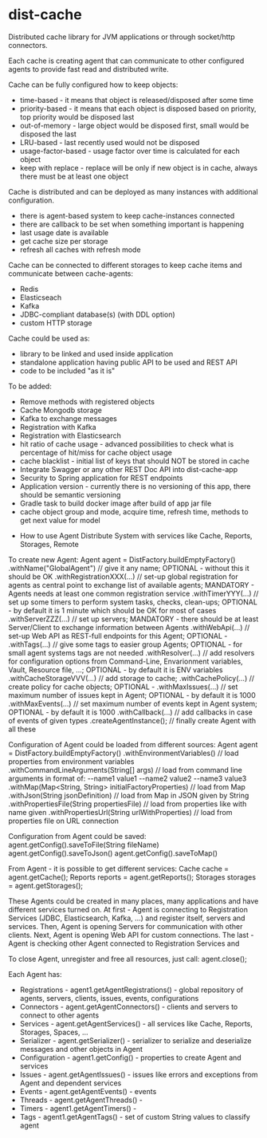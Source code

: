 # dist-cache
Distributed cache library for JVM applications or through socket/http connectors.

Each cache is creating agent that can communicate to other configured agents to provide fast read and distributed write.

Cache can be fully configured how to keep objects: 
- time-based - it means that object is released/disposed after some time
- priority-based - it means that each object is disposed based on priority, top priority would be disposed last
- out-of-memory - large object would be disposed first, small would be disposed the last
- LRU-based - last recently used would not be disposed
- usage-factor-based - usage factor over time is calculated for each object
- keep with replace - replace will be only if new object is in cache, always there must be at least one object

Cache is distributed and can be deployed as many instances with additional configuration.
- there is agent-based system to keep cache-instances connected
- there are callback to be set when something important is happening
- last usage date is available
- get cache size per storage
- refresh all caches with refresh mode

Cache can be connected to different storages to keep cache items and communicate between cache-agents:
- Redis
- Elasticseach
- Kafka
- JDBC-compliant database(s) (with DDL option)
- custom HTTP storage

Cache could be used as:
- library to be linked and used inside application
- standalone application having public API to be used and REST API
- code to be included "as it is"

To be added:
- Remove methods with registered objects
- Cache Mongodb storage
- Kafka to exchange messages 
- Registration with Kafka
- Registration with Elasticsearch
- hit ratio of cache usage - advanced possibilities to check what is percentage of hit/miss for cache object usage
- cache blacklist - initial list of keys that should NOT be stored in cache
- Integrate Swagger or any other REST Doc API into dist-cache-app
- Security to Spring application for REST endpoints
- Application version - currently there is no versioning of this app, there should be semantic versioning
- Gradle task to build docker image after build of app jar file
- cache object group and mode, acquire time, refresh time, methods to get next value for model


* How to use Agent Distribute System with services like Cache, Reports, Storages, Remote

To create new Agent:
Agent agent = DistFactory.buildEmptyFactory()
    .withName("GlobalAgent") // give it any name; OPTIONAL - without this it should be OK
    .withRegistrationXXX(...) // set-up global registration for agents as central point to exchange list of available agents; MANDATORY - Agents needs at least one common registration service
    .withTimerYYY(...) // set up some timers to perform system tasks, checks, clean-ups; OPTIONAL - by default it is 1 minute which should be OK for most of cases
    .withServerZZZ(...) // set up servers; MANDATORY - there should be at least Server/Client to exchange information between Agents
    .withWebApi(...) // set-up Web API as REST-full endpoints for this Agent; OPTIONAL - 
    .withTags(...) // give some tags to easier group Agents; OPTIONAL - for small agent systems tags are not needed
    .withResolver(...) // add resolvers for configuration options from Command-Line, Envarionment variables, Vault, Resource file, ...; OPTIONAL - by default it is ENV variables 
    .withCacheStorageVVV(...) // add storage to cache; 
    .withCachePolicy(...) // create policy for cache objects; OPTIONAL - 
    .withMaxIssues(...) // set maximum number of issues kept in Agent; OPTIONAL - by default it is 1000
    .withMaxEvents(...) // set maximum number of events kept in Agent system; OPTIONAL - by default it is 1000
    .withCallback(...) // add callbacks in case of events of given types
    .createAgentInstance(); // finally create Agent with all these

Configuration of Agent could be loaded from different sources:
Agent agent = DistFactory.buildEmptyFactory()
    .withEnvironmentVariables() // load properties from environment variables
    .withCommandLineArguments(String[] args) // load from command line arguments in format of: --name1 value1 --name2 value2 --name3 value3
    .withMap(Map<String, String> initialFactoryProperties) // load from Map
    .withJson(String jsonDefinition) // load from Map in JSON given by String
    .withPropertiesFile(String propertiesFile) // load from properties like with name given
    .withPropertiesUrl(String urlWithProperties) // load from properties file on URL connection

Configuration from Agent could be saved:
    agent.getConfig().saveToFile(String fileName)
    agent.getConfig().saveToJson()
    agent.getConfig().saveToMap()

From Agent - it is possible to get different services:
    Cache cache = agent.getCache();
    Reports reports = agent.getReports();
    Storages storages = agent.getStorages();

These Agents could be created in many places, many applications and have different services turned on.
At first - Agent is connecting to Registration Services (JDBC, Elasticsearch, Kafka, ...) and register itself, servers and services.
Then, Agent is opening Servers for communication with other clients.
Next, Agent is opening Web API for custom connections.
The last - Agent is checking other Agent connected to Registration Services and 

To close Agent, unregister and free all resources, just call:
    agent.close();

Each Agent has:
- Registrations - agent1.getAgentRegistrations() - global repository of agents, servers, clients, issues, events, configurations
- Connectors - agent.getAgentConnectors() - clients and servers to connect to other agents
- Services - agent.getAgentServices() - all services like Cache, Reports, Storages, Spaces, ...
- Serializer - agent.getSerializer() - serializer to serialize and deserialize messages and other objects in Agent
- Configuration - agent1.getConfig() - properties to create Agent and services
- Issues - agent.getAgentIssues() - issues like errors and exceptions from Agent and dependent services
- Events - agent.getAgentEvents() - events 
- Threads - agent.getAgentThreads() - 
- Timers - agent1.getAgentTimers() - 
- Tags - agent1.getAgentTags() - set of custom String values to classify agent
